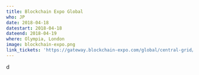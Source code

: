 ```yaml
---
title: Blockchain Expo Global
who: JP
date: 2018-04-18 
datestart: 2018-04-18 
dateend: 2018-04-19
where: Olympia, London
image: blockchain-expo.png
link_tickets: 'https://gateway.blockchain-expo.com/global/central-grid/register/'
---
```


d